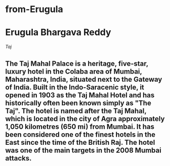 # from-Erugula
# Erugula Bhargava Reddy
###### Taj

The Taj Mahal Palace is a heritage, five-star, luxury hotel in the Colaba area of Mumbai, Maharashtra, India, situated next to the Gateway of India. Built in the Indo-Saracenic style, it opened in 1903 as the Taj Mahal Hotel and has historically often been known simply as "The Taj". **The hotel is named after the Taj Mahal, which is located in the city of Agra approximately 1,050 kilometres (650 mi) from Mumbai.** It has been considered one of the finest hotels in the East since the time of the British Raj. The hotel was one of the main targets in the 2008 Mumbai attacks.
---


